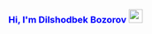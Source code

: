 ### <span style="color: blue;"> Hi, I'm Dilshodbek Bozorov <span/> <img src="https://media.giphy.com/media/hvRJCLFzcasrR4ia7z/giphy.gif" width="25px" />

